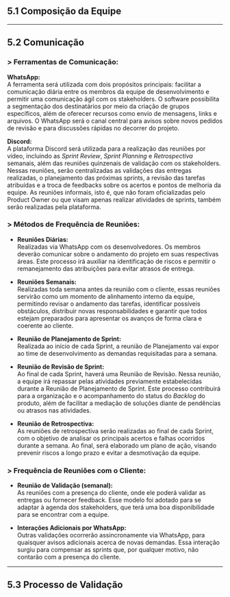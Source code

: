 ## 5.1 Composição da Equipe

---

## 5.2 Comunicação

### > Ferramentas de Comunicação:

**WhatsApp:**  
A ferramenta será utilizada com dois propósitos principais: facilitar a comunicação diária entre os membros da equipe de desenvolvimento e permitir uma comunicação ágil com os stakeholders. O software possibilita a segmentação dos destinatários por meio da criação de grupos específicos, além de oferecer recursos como envio de mensagens, links e arquivos. O WhatsApp será o canal central para avisos sobre novos pedidos de revisão e para discussões rápidas no decorrer do projeto.

**Discord:**  
A plataforma Discord será utilizada para a realização das reuniões por vídeo, incluindo as *Sprint Review*, *Sprint Planning* e *Retrospectiva* semanais, além das reuniões quinzenais de validação com os stakeholders. Nessas reuniões, serão centralizadas as validações das entregas realizadas, o planejamento das próximas sprints, a revisão das tarefas atribuídas e a troca de feedbacks sobre os acertos e pontos de melhoria da equipe. As reuniões informais, isto é, que não foram oficializadas pelo Product Owner ou que visam apenas realizar atividades de sprints, também serão realizadas pela plataforma.

### > Métodos de Frequência de Reuniões:

- **Reuniões Diárias:**  
  Realizadas via WhatsApp com os desenvolvedores. Os membros deverão comunicar sobre o andamento do projeto em suas respectivas áreas. Este processo irá auxiliar na identificação de riscos e permitir o remanejamento das atribuições para evitar atrasos de entrega.

- **Reuniões Semanais:**  
  Realizadas toda semana antes da reunião com o cliente, essas reuniões servirão como um momento de alinhamento interno da equipe, permitindo revisar o andamento das tarefas, identificar possíveis obstáculos, distribuir novas responsabilidades e garantir que todos estejam preparados para apresentar os avanços de forma clara e coerente ao cliente.

- **Reunião de Planejamento de Sprint:**  
  Realizada ao início de cada Sprint, a reunião de Planejamento vai expor ao time de desenvolvimento as demandas requisitadas para a semana.

- **Reunião de Revisão de Sprint:**  
  Ao final de cada Sprint, haverá uma Reunião de Revisão. Nessa reunião, a equipe irá repassar pelas atividades previamente estabelecidas durante a Reunião de Planejamento de Sprint. Este processo contribuirá para a organização e o acompanhamento do status do *Backlog* do produto, além de facilitar a mediação de soluções diante de pendências ou atrasos nas atividades.

- **Reunião de Retrospectiva:**  
  As reuniões de retrospectiva serão realizadas ao final de cada Sprint, com o objetivo de analisar os principais acertos e falhas ocorridos durante a semana. Ao final, será elaborado um plano de ação, visando prevenir riscos a longo prazo e evitar a desmotivação da equipe.

### > Frequência de Reuniões com o Cliente:

- **Reunião de Validação (semanal):**  
  As reuniões com a presença do cliente, onde ele poderá validar as entregas ou fornecer feedback. Esse modelo foi adotado para se adaptar à agenda dos stakeholders, que terá uma boa disponibilidade para se encontrar com a equipe.

- **Interações Adicionais por WhatsApp:**  
  Outras validações ocorrerão assincronamente via WhatsApp, para quaisquer avisos adicionais acerca de novas demandas. Essa interação surgiu para compensar as sprints que, por qualquer motivo, não contarão com a presença do cliente.

---

## 5.3 Processo de Validação